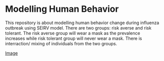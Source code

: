 # Modelling Human Behavior
This repository is about modelling human behavior change during influenza outbreak using SEIRV model. There are two groups: risk averse and risk tolerant. The risk averse group will wear a mask as the prevalence increases while risk tolerant group will never wear a mask. There is interraction/ mixing of individuals from the two groups.

[Image](img.pnd)
